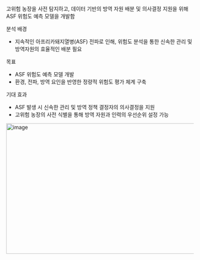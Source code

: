 고위험 농장을 사전 탐지하고, 데이터 기반의 방역 자원 배분 및 의사결정 지원을 위해 ASF 위험도 예측 모델을 개발함

분석 배경
- 지속적인 아프리카돼지열병(ASF) 전파로 인해, 위험도 분석을 통한 신속한 관리 및 방역자원의 효율적인 배분 필요

목표
- ASF 위험도 예측 모델 개발
- 환경, 전파, 방역 요인을 반영한 정량적 위험도 평가 체계 구축

기대 효과
- ASF 발생 시 신속한 관리 및 방역 정책 결정자의 의사결정을 지원
- 고위험 농장의 사전 식별을 통해 방역 자원과 인력의 우선순위 설정 가능

<img width="757" height="350" alt="image" src="https://github.com/user-attachments/assets/65e5ecc6-fc60-47cf-b75b-ffbbe4bbfdec" />

